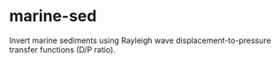 # marine-sed
Invert marine sediments using Rayleigh wave displacement-to-pressure transfer functions (D/P ratio).
